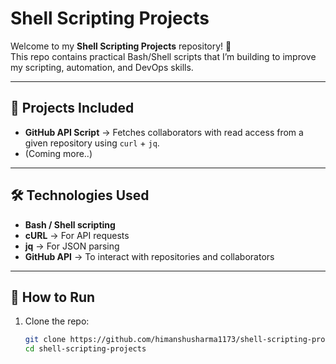 # Shell Scripting Projects

Welcome to my **Shell Scripting Projects** repository! 🚀  
This repo contains practical Bash/Shell scripts that I’m building to improve my scripting, automation, and DevOps skills.  

---

## 📌 Projects Included
- **GitHub API Script** → Fetches collaborators with read access from a given repository using `curl` + `jq`.
- (Coming more..)

---

## 🛠️ Technologies Used
- **Bash / Shell scripting**
- **cURL** → For API requests
- **jq** → For JSON parsing
- **GitHub API** → To interact with repositories and collaborators

---

## 🚀 How to Run
1. Clone the repo:
   ```bash
   git clone https://github.com/himanshusharma1173/shell-scripting-projects
   cd shell-scripting-projects
